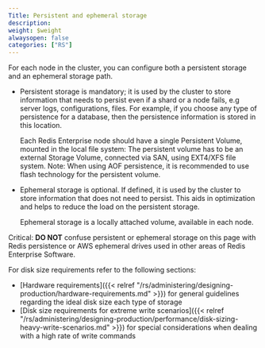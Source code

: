 ```yaml
---
Title: Persistent and ephemeral storage
description:
weight: $weight
alwaysopen: false
categories: ["RS"]
---
```

For each node in the cluster, you can configure both a persistent
storage and an ephemeral storage path.

- Persistent storage is mandatory; it is used by the cluster to store
    information that needs to persist even if a shard or a node fails,
    e.g server logs, configurations, files. For example, if you choose
    any type of persistence for a database, then the persistence
    information is stored in this location.
    
    Each Redis Enterprise node should have a single Persistent Volume, 
    mounted in the local file system:
    The persistent volume has to be an external Storage Volume, 
    connected via SAN, using EXT4/XFS file system. 
    Note: When using AOF persistence, it is recommended to use flash technology
    for the persistent volume.
    
- Ephemeral storage is optional. If defined, it is used by the cluster
    to store information that does not need to persist. This aids in
    optimization and helps to reduce the load on the persistent storage.
    
    Ephemeral storage is a locally attached volume, available in each node.

Critical: **DO NOT** confuse persistent or ephemeral storage on this
page with Redis persistence or AWS ephemeral drives used in other areas
of Redis Enterprise Software.

For disk size requirements refer to the following sections:

- [Hardware
    requirements]({{< relref "/rs/administering/designing-production/hardware-requirements.md" >}})
    for general guidelines regarding the ideal disk size each type of
    storage
- [Disk size requirements for extreme write
    scenarios]({{< relref "/rs/administering/designing-production/performance/disk-sizing-heavy-write-scenarios.md" >}})
    for special considerations when dealing with a high rate of write
    commands
